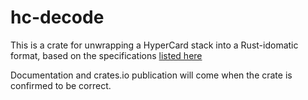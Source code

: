 # hc-decode

This is a crate for unwrapping a HyperCard stack into a Rust-idomatic format, based on the specifications [listed here](https://ioi-xd.net/hcdoc/)

Documentation and crates.io publication will come when the crate is confirmed to be correct.